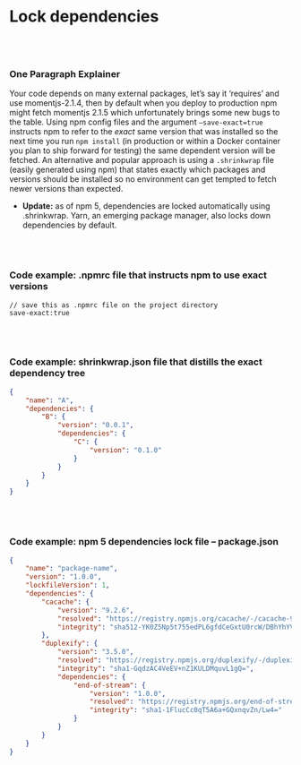 # Lock dependencies

<br/><br/>

### One Paragraph Explainer

Your code depends on many external packages, let’s say it ‘requires’ and use momentjs-2.1.4, then by default when you deploy to production npm might fetch momentjs 2.1.5 which unfortunately brings some new bugs to the table. Using npm config files and the argument ```–save-exact=true``` instructs npm to refer to the *exact* same version that was installed so the next time you run ```npm install``` (in production or within a Docker container you plan to ship forward for testing) the same dependent version will be fetched. An alternative and popular approach is using a `.shrinkwrap` file (easily generated using npm) that states exactly which packages and versions should be installed so no environment can get tempted to fetch newer versions than expected.

* **Update:** as of npm 5, dependencies are locked automatically using .shrinkwrap. Yarn, an emerging package manager, also locks down dependencies by default.

<br/><br/>

### Code example: .npmrc file that instructs npm to use exact versions

```npmrc
// save this as .npmrc file on the project directory
save-exact:true
```

<br/><br/>

### Code example: shrinkwrap.json file that distills the exact dependency tree

```json
{
    "name": "A",
    "dependencies": {
        "B": {
            "version": "0.0.1",
            "dependencies": {
                "C": {
                    "version": "0.1.0"
                }
            }
        }
    }
}
```

<br/><br/>

### Code example: npm 5 dependencies lock file – package.json

```json
{
    "name": "package-name",
    "version": "1.0.0",
    "lockfileVersion": 1,
    "dependencies": {
        "cacache": {
            "version": "9.2.6",
            "resolved": "https://registry.npmjs.org/cacache/-/cacache-9.2.6.tgz",
            "integrity": "sha512-YK0Z5Np5t755edPL6gfdCeGxtU0rcW/DBhYhYVDckT+7AFkCCtedf2zru5NRbBLFk6e7Agi/RaqTOAfiaipUfg=="
        },
        "duplexify": {
            "version": "3.5.0",
            "resolved": "https://registry.npmjs.org/duplexify/-/duplexify-3.5.0.tgz",
            "integrity": "sha1-GqdzAC4VeEV+nZ1KULDMquvL1gQ=",
            "dependencies": {
                "end-of-stream": {
                    "version": "1.0.0",
                    "resolved": "https://registry.npmjs.org/end-of-stream/-/end-of-stream-1.0.0.tgz",
                    "integrity": "sha1-1FlucCc0qT5A6a+GQxnqvZn/Lw4="
                }
            }
        }
    }
}
```
